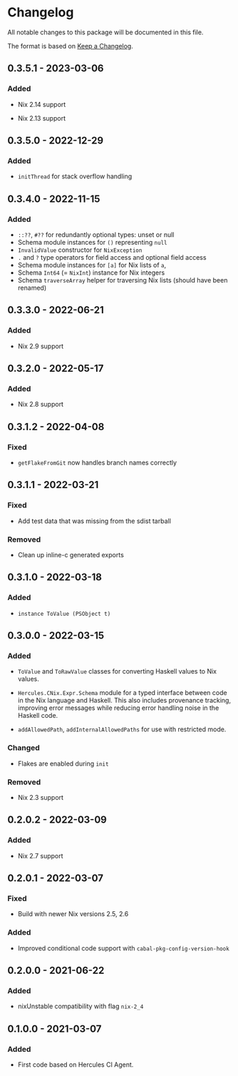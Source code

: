 
# Changelog

All notable changes to this package will be documented in this file.

The format is based on [Keep a Changelog](https://keepachangelog.com/en/1.0.0/).

## 0.3.5.1 - 2023-03-06

### Added

 - Nix 2.14 support

 - Nix 2.13 support

## 0.3.5.0 - 2022-12-29

### Added

 - `initThread` for stack overflow handling

## 0.3.4.0 - 2022-11-15

### Added

 - `::??`, `#??` for redundantly optional types: unset or null
 - Schema module instances for `()` representing `null`
 - `InvalidValue` constructor for `NixException`
 - `.` and `?` type operators for field access and optional field access
 - Schema module instances for `[a]` for Nix lists of `a`,
 - Schema `Int64` (= `NixInt`) instance for Nix integers
 - Schema `traverseArray` helper for traversing Nix lists (should have been renamed)


## 0.3.3.0 - 2022-06-21

### Added

 - Nix 2.9 support


## 0.3.2.0 - 2022-05-17

### Added

 - Nix 2.8 support

## 0.3.1.2 - 2022-04-08

### Fixed

 - `getFlakeFromGit` now handles branch names correctly

## 0.3.1.1 - 2022-03-21

### Fixed

 - Add test data that was missing from the sdist tarball

### Removed

 - Clean up inline-c generated exports

## 0.3.1.0 - 2022-03-18

### Added

 - `instance ToValue (PSObject t)`

## 0.3.0.0 - 2022-03-15

### Added

 - `ToValue` and `ToRawValue` classes for converting Haskell values
   to Nix values.

 - `Hercules.CNix.Expr.Schema` module for a typed interface between
   code in the Nix language and Haskell. This also includes
   provenance tracking, improving error messages while reducing
   error handling noise in the Haskell code.

 - `addAllowedPath`, `addInternalAllowedPaths` for use with restricted mode.

### Changed

 - Flakes are enabled during `init`

### Removed

 - Nix 2.3 support

## 0.2.0.2 - 2022-03-09

### Added

 - Nix 2.7 support

## 0.2.0.1 - 2022-03-07

### Fixed

 - Build with newer Nix versions 2.5, 2.6

### Added

 - Improved conditional code support with `cabal-pkg-config-version-hook`

## 0.2.0.0 - 2021-06-22

### Added

 - nixUnstable compatibility with flag `nix-2_4`

## 0.1.0.0 - 2021-03-07

### Added

 - First code based on Hercules CI Agent.
